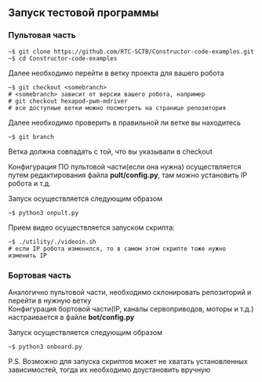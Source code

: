 ## Запуск тестовой программы   

### Пультовая часть   

```shell
~$ git clone https://github.com/RTC-SCTB/Constructor-code-examples.git
~$ cd Constructor-code-examples
```
Далее необходимо перейти в ветку проекта для вашего робота   
   
```shell
~$ git checkout <somebranch>    
# <somebranch> зависит от версии вашего робота, например
# git checkout hexapod-pwm-mdriver
# все доступные ветки можно посмотреть на странице репозитория
```

Далее необходимо проверить в правильной ли ветке вы находитесь   
      
```shell
~$ git branch
```
Ветка должна совпадать с той, что вы указывали в checkout
    
Конфигурация ПО пультовой части(если она нужна) осуществляется
путем редактирования файла **pult/config.py**, там можно установить
IP робота и т.д.   
   
Запуск осуществляется следующим образом   
    
```shell
~$ python3 onpult.py
```
   
Прием видео осуществляется запуском скрипта:   
   
```shell
~$ ./utility/./videoin.sh
# если IP робота изменился, то в самом этом скрипте тоже нужно изменить IP
```   
   
### Бортовая часть
Аналогично пультовой части, необходимо склонировать репозиторий и перейти в нужную ветку   
Конфигурация бортовой части(IP, каналы сервоприводов, моторы и т.д.)
настраивается в файле **bot/config.py**    

Запуск осуществляется следующим образом   
    
```shell
~$ python3 onboard.py
```   

P.S. Возможно для запуска скриптов может не хватать установленных зависимостей, тогда
их необходимо доустановить вручную   



